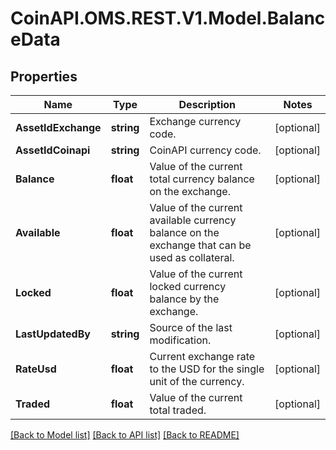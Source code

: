 
# CoinAPI.OMS.REST.V1.Model.BalanceData

## Properties

Name | Type | Description | Notes
------------ | ------------- | ------------- | -------------
**AssetIdExchange** | **string** | Exchange currency code. | [optional] 
**AssetIdCoinapi** | **string** | CoinAPI currency code. | [optional] 
**Balance** | **float** | Value of the current total currency balance on the exchange. | [optional] 
**Available** | **float** | Value of the current available currency balance on the exchange that can be used as collateral. | [optional] 
**Locked** | **float** | Value of the current locked currency balance by the exchange. | [optional] 
**LastUpdatedBy** | **string** | Source of the last modification.  | [optional] 
**RateUsd** | **float** | Current exchange rate to the USD for the single unit of the currency.  | [optional] 
**Traded** | **float** | Value of the current total traded. | [optional] 

[[Back to Model list]](../README.md#documentation-for-models)
[[Back to API list]](../README.md#documentation-for-api-endpoints)
[[Back to README]](../README.md)

